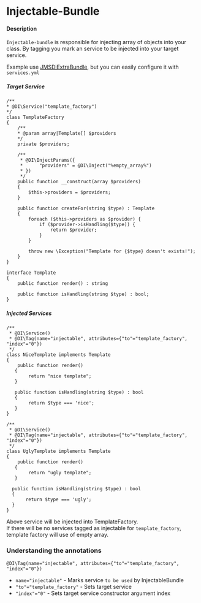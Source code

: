 # Injectable-Bundle

#### Description

`Injectable-bundle` is responsible for injecting array of objects into your class.
By tagging you mark an service to be injected into your target service.

Example use [JMSDiExtraBundle](https://github.com/schmittjoh/JMSDiExtraBundle), but you can
easily configure it with `services.yml`

##### Target Service


    /**
    * @DI\Service("template_factory")
    */
    class TemplateFactory
    {
        /**
        * @param array|Template[] $providers
        */
        private $providers;
    
        /**
         * @DI\InjectParams({
         *      "providers" = @DI\Inject("%empty_array%")
         * })
         */
        public function __construct(array $providers)
        {
            $this->providers = $providers;
        }
        
        public function createFor(string $type) : Template
        {
            foreach ($this->providers as $provider) {
                if ($provider->isHandling($type)) {
                    return $provider;
                }
            }
            
            throw new \Exception("Template for {$type} doesn't exists!");
        }
    }
    
    interface Template
    {
        public function render() : string
        
        public function isHandling(string $type) : bool;
    }
    
    
#####   Injected Services
    
    /**
     * @DI\Service()
     * @DI\Tag(name="injectable", attributes={"to"="template_factory", "index"="0"})
     */
    class NiceTemplate implements Template
    {
        public function render()
       {
            return "nice template";
       }
       
       public function isHandling(string $type) : bool
       {
            return $type === 'nice';
       }
    }

    /**
     * @DI\Service()
     * @DI\Tag(name="injectable", attributes={"to"="template_factory", "index"="0"})
     */
    class UglyTemplate implements Template
    {
        public function render()
       {
            return "ugly template";
       }
       
      public function isHandling(string $type) : bool
      {
           return $type === 'ugly';
      }
    }
    
Above service will be injected into TemplateFactory.  
If there will be no services tagged as injectable for `template_factory`, template factory
will use of empty array.



### Understanding the annotations

    @DI\Tag(name="injectable", attributes={"to"="template_factory", "index"="0"})
    
* `name="injectable"` - Marks service `to be used` by InjectableBundle 
* `"to"="template_factory"` - Sets target service
* `"index"="0"` - Sets target service constructor argument index 